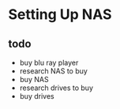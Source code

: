 # Setting Up NAS

## todo

- buy blu ray player
- research NAS to buy
- buy NAS
- research drives to buy
- buy drives
